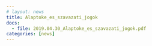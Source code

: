 ```yaml
---
# layout: news
title: Alaptoke_es_szavazati_jogok
docs:
  - file: 2019.04.30_Alaptoke_es_szavazati_jogok.pdf
categories: [news]
---
```

